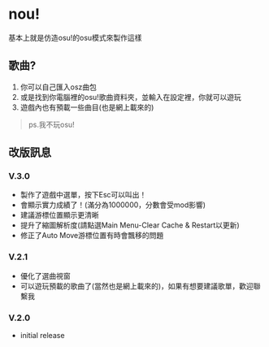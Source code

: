 # nou!
基本上就是仿造osu!的osu模式來製作這樣

## 歌曲?
1. 你可以自己匯入osz曲包
2. 或是找到你電腦裡的osu!歌曲資料夾，並輸入在設定裡，你就可以遊玩
3. 遊戲內也有預載一些曲目(也是網上載來的)
> ps.我不玩osu!

## 改版訊息
### V.3.0
- 製作了遊戲中選單，按下Esc可以叫出！
- 會顯示實力成績了！(滿分為1000000，分數會受mod影響)
- 建議游標位置顯示更清晰
- 提升了縮圖解析度(請點選Main Menu-Clear Cache & Restart以更新)
- 修正了Auto Move游標位置有時會飄移的問題

### V.2.1
- 優化了選曲視窗
- 可以遊玩預載的歌曲了(當然也是網上載來的)，如果有想要建議歌單，歡迎聯繫我

### V.2.0
- initial release



